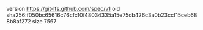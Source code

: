 version https://git-lfs.github.com/spec/v1
oid sha256:f050bc65616c76cfc10f48034335a15e75cb426c3a0b23ccf15ceb688b8af272
size 7567
